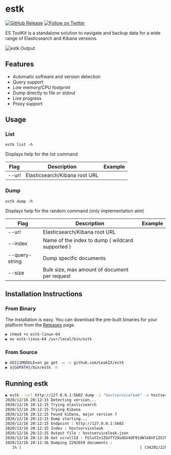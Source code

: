 # estk

[![GitHub Release](https://img.shields.io/github/v/release/LeakIX/estk)](https://github.com/LeakIX/estk/releases)
[![Follow on Twitter](https://img.shields.io/twitter/follow/leak_ix.svg?logo=twitter)](https://twitter.com/leak_ix)

ES ToolKit is a standalone solution to navigate and backup data for a 
wide range of Elasticsearch and Kibana versions.

![estk Output](https://i.imgur.com/behg3qJ.gif)

## Features

- Automatic software and version detection
- Query support
- Low memory/CPU footprint
- Dump directly to file or stdout
- Live progress
- Proxy support

## Usage

### List

```
estk list -h
```

Displays help for the list command

|Flag           |Description  |Example|
|-----------------------|-------------------------------------------------------|-------------------------------|
|--url     | Elasticsearch/Kibana root URL |

### Dump

```
estk dump -h
```

Displays help for the random command (only implementation atm)

|Flag           |Description  |Example|
|-----------------------|-------------------------------------------------------|-------------------------------|
|--url     | Elasticsearch/Kibana root URL |
|--index     | Name of the index to dump ( wildcard supported ) |
|--query-string | Dump specific documents |
|--size| Bulk size, max amount of document per request|

## Installation Instructions

### From Binary

The installation is easy. You can download the pre-built binaries for your platform from the [Releases](https://github.com/LeakIX/estk/releases/) page.

```sh
▶ chmod +x estk-linux-64
▶ mv estk-linux-64 /usr/local/bin/estk
```

### From Source


```sh
▶ GO111MODULE=on go get -u -v github.com/LeakIX/estk
▶ ${GOPATH}/bin/estk -h
```

## Running estk

```sh
▶ estk --url http://127.0.0.1:5602 dump -i "hostserviceleak" -o hostserviceleak.json -d -q "type:mysql"
2020/12/16 20:12:15 Detecting version...
2020/12/16 20:12:15 Trying elasticsearch
2020/12/16 20:12:15 Trying Kibana
2020/12/16 20:12:15 Found kibana, major version 7
2020/12/16 20:12:15 Dump starting...
2020/12/16 20:12:15 Endpoint : http://127.0.0.1:5602
2020/12/16 20:12:15 Index : hostserviceleak
2020/12/16 20:12:15 Output file : hostserviceleak.json
2020/12/16 20:12:16 Got scrollId : FGluY2x1ZGVfY29udGV4dF91dWlkDnF1ZXJ5VGhlbkZldGNoAhRLRVQzYkhZQnowRHZjdlFkblNHWgAAAAABlhWbFnpNNWpoU3RhUk5Td3hCVXAxd1k2TUEUS1VUM2JIWUJ6MER2Y3ZRZG5TR1oAAAAAAZYVnBZ6TTVqaFN0YVJOU3d4QlVwMXdZNk1B
2020/12/16 20:12:16 Dumping 2292659 documents :
   1% |                                                    | (34201/2292659, 242 it/s) [2m23s:2h35m22s]
```
